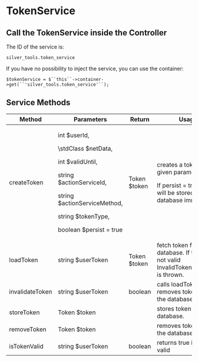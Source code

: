 #  TokenService 

## Call the TokenService inside the Controller

The ID of the service is:

    silver_tools.token_service

If you have no possibility to inject the service, you can use the container:

`$tokenService = $``this``->container->get(``'silver_tools.token_service'``);`

## Service Methods

<table>
<colgroup>
<col style="width: 25%" />
<col style="width: 25%" />
<col style="width: 25%" />
<col style="width: 25%" />
</colgroup>
<thead>
<tr class="header">
<th>Method</th>
<th>Parameters</th>
<th>Return</th>
<th>Usage</th>
</tr>
</thead>
<tbody>
<tr>
<td>createToken</td>
<td><p>int $userId,</p>
<p>\stdClass $netData,</p>
<p>int $validUntil,</p>
<p>string $actionServiceId,</p>
<p>string $actionServiceMethod,</p>
<p>string $tokenType,</p>
<p>boolean $persist = true</p></td>
<td>Token $token</td>
<td><p>creates a token with given parameters.</p>
<p>If persist = true, token will be stored in the database immidiately</p></td>
</tr>
<tr>
<td>loadToken</td>
<td>string $userToken</td>
<td>Token $token</td>
<td>fetch token from the database. If token is not valid InvalidTokenException is thrown.</td>
</tr>
<tr>
<td>invalidateToken</td>
<td>string $userToken</td>
<td>boolean</td>
<td>calls loadToken and removes token from the database.</td>
</tr>
<tr>
<td>storeToken</td>
<td>Token $token</td>
<td> </td>
<td>stores token in the database.</td>
</tr>
<tr>
<td>removeToken</td>
<td>Token $token</td>
<td> </td>
<td>removes token from the database</td>
</tr>
<tr>
<td>isTokenValid</td>
<td>string $userToken</td>
<td>boolean</td>
<td>returns true if token is valid</td>
</tr>
</tbody>
</table>
